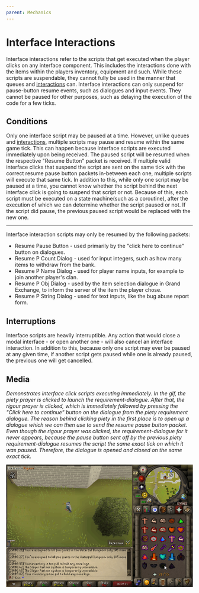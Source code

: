 ```yaml
---
parent: Mechanics
---
```


# Interface Interactions

Interface interactions refer to the scripts that get executed when the player clicks on any interface component.
This includes the interactions done with the items within the players inventory, equipment and such.
While these scripts are suspendable, they cannot fully be used in the manner that queues and [interactions](entity-interactions#entity-interactions)
can. Interface interactions can only suspend for pause-button resume events, such as dialogues and input events.
They cannot be paused for other purposes, such as delaying the execution of the code for a few ticks.

## Conditions

Only one interface script may be paused at a time. However, unlike queues and [interactions](entity-interactions#entity-interactions),
multiple scripts may pause and resume within the same game tick. This can happen because interface scripts are executed
immediately upon being received. The paused script will be resumed when the respective "Resume Button" packet is received.
If multiple valid interface clicks that suspend the script are sent on the same tick with the correct
resume pause button packets in-between each one, multiple scripts will execute that same tick.
In addition to this, while only one script may be paused at a time, you cannot know whether the script behind
the next interface click is going to suspend that script or not. Because of this, each script must be executed
on a state machine(such as a coroutine), after the execution of which we can determine whether the script paused or not.
If the script did pause, the previous paused script would be replaced with the new one.

---

Interface interaction scripts may only be resumed by the following packets:
- Resume Pause Button - used primarily by the "click here to continue" button on dialogues.
- Resume P Count Dialog - used for input integers, such as how many items to withdraw from the bank.
- Resume P Name Dialog - used for player name inputs, for example to join another player's clan.
- Resume P Obj Dialog - used by the item selection dialogue in Grand Exchange, to inform the server of the item the player chose.
- Resume P String Dialog - used for text inputs, like the bug abuse report form.

## Interruptions

Interface scripts are heavily interruptible. Any action that would close a modal interface - or open another one - 
will also cancel an interface interaction. In addition to this, because only one script may ever be 
paused at any given time, if another script gets paused while one is already paused, the previous one
will get cancelled.

## Media

*Demonstrates interface click scripts executing immediately. In the gif, the piety prayer is clicked to
launch the requirement-dialogue. After that, the rigour prayer is clicked, which is immediately followed
by pressing the "Click here to continue" button on the dialogue from the piety requirement dialogue.
The reason behind clicking piety in the first place is to open up a dialogue which we can then use to send
the resume pause button packet. Even though the rigour prayer was clicked, the requirement-dialogue for it
never appears, because the pause button sent off by the previous piety requirement-dialogue resumes the script
the same exact tick on which it was paused. Therefore, the dialogue is opened and closed on the same exact tick.*

![Instant pause button resume](../../assets/media/interface-interactions/instant-pause-resume.gif)
